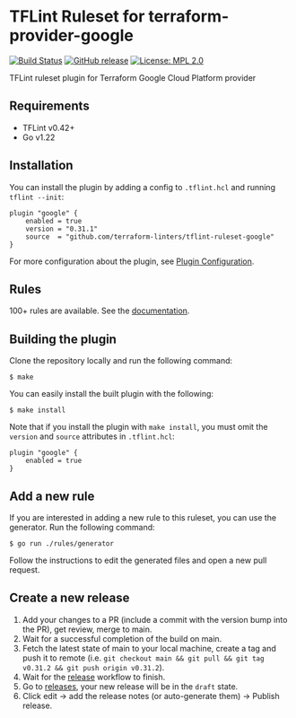 # TFLint Ruleset for terraform-provider-google
[![Build Status](https://github.com/epidemicsound/tflint-ruleset-google/workflows/build/badge.svg?branch=main)](https://github.com/epidemicsound/tflint-ruleset-google/actions)
[![GitHub release](https://img.shields.io/github/release/epidemicsound/tflint-ruleset-google.svg)](https://github.com/epidemicsound/tflint-ruleset-google/releases/latest)
[![License: MPL 2.0](https://img.shields.io/badge/License-MPL%202.0-blue.svg)](LICENSE)

TFLint ruleset plugin for Terraform Google Cloud Platform provider

## Requirements

- TFLint v0.42+
- Go v1.22

## Installation

You can install the plugin by adding a config to `.tflint.hcl` and running `tflint --init`:

```hcl
plugin "google" {
    enabled = true
    version = "0.31.1"
    source  = "github.com/terraform-linters/tflint-ruleset-google"
}
```

For more configuration about the plugin, see [Plugin Configuration](docs/configuration.md).

## Rules

100+ rules are available. See the [documentation](docs/rules/README.md).

## Building the plugin

Clone the repository locally and run the following command:

```
$ make
```

You can easily install the built plugin with the following:

```
$ make install
```

Note that if you install the plugin with `make install`, you must omit the `version` and `source` attributes in `.tflint.hcl`:

```hcl
plugin "google" {
    enabled = true
}
```

## Add a new rule

If you are interested in adding a new rule to this ruleset, you can use the generator. Run the following command:

```
$ go run ./rules/generator
```

Follow the instructions to edit the generated files and open a new pull request.

## Create a new release

1. Add your changes to a PR (include a commit with the version bump into the PR), get review, merge to main.
2. Wait for a successful completion of the build on main.
3. Fetch the latest state of main to your local machine, create a tag and push it to remote
   (i.e. `git checkout main && git pull && git tag v0.31.2 && git push origin v0.31.2`).
4. Wait for the [release](https://github.com/epidemicsound/tflint-ruleset-google/actions/workflows/release.yml) workflow to finish.
5. Go to [releases](https://github.com/epidemicsound/tflint-ruleset-google/releases), your new release will be in the `draft` state.
6. Click edit -> add the release notes (or auto-generate them) -> Publish release.
